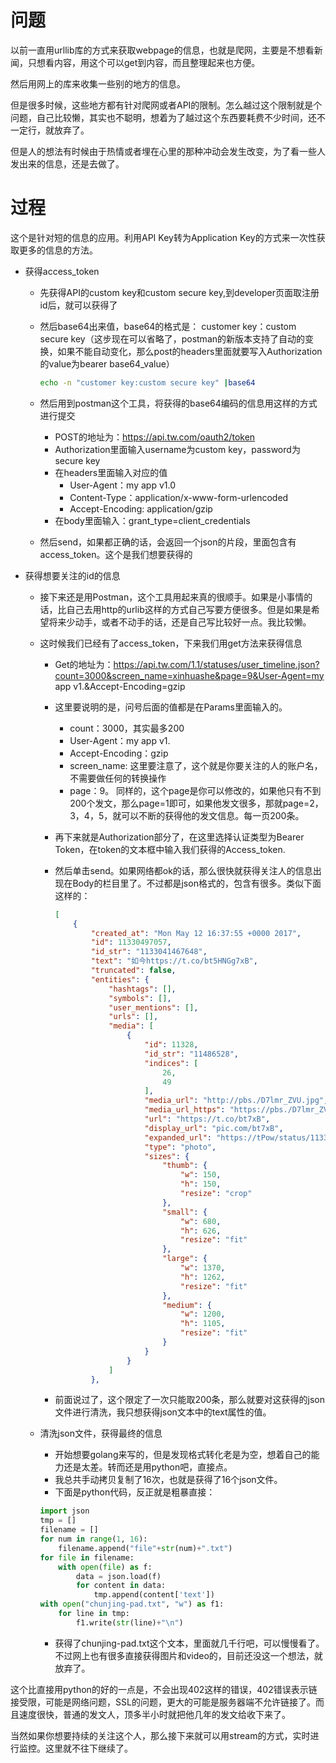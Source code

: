 # 问题

以前一直用urllib库的方式来获取webpage的信息，也就是爬网，主要是不想看新闻，只想看内容，用这个可以get到内容，而且整理起来也方便。

然后用网上的库来收集一些别的地方的信息。

但是很多时候，这些地方都有针对爬网或者API的限制。怎么越过这个限制就是个问题，自己比较懒，其实也不聪明，想着为了越过这个东西要耗费不少时间，还不一定行，就放弃了。

但是人的想法有时候由于热情或者埋在心里的那种冲动会发生改变，为了看一些人发出来的信息，还是去做了。

# 过程

这个是针对短的信息的应用。利用API Key转为Application Key的方式来一次性获取更多的信息的方法。

- 获得access_token
  - 先获得API的custom key和custom secure key,到developer页面取注册id后，就可以获得了

  - 然后base64出来值，base64的格式是： customer key：custom secure key（这步现在可以省略了，postman的新版本支持了自动的变换，如果不能自动变化，那么post的headers里面就要写入Authorization的value为bearer base64_value）

    ```bash
    echo -n "customer key:custom secure key" |base64
    ```

  - 然后用到postman这个工具，将获得的base64编码的信息用这样的方式进行提交

    - POST的地址为：https://api.tw.com/oauth2/token
    - Authorization里面输入username为custom key，password为secure key
    - 在headers里面输入对应的值
      - User-Agent：my app v1.0
      - Content-Type：application/x-www-form-urlencoded
      - Accept-Encoding: application/gzip
    - 在body里面输入：grant_type=client_credentials

  - 然后send，如果都正确的话，会返回一个json的片段，里面包含有access_token。这个是我们想要获得的

- 获得想要关注的id的信息

  - 接下来还是用Postman，这个工具用起来真的很顺手。如果是小事情的话，比自己去用http的urlib这样的方式自己写要方便很多。但是如果是希望将来少动手，或者不动手的话，还是自己写比较好一点。我比较懒。

  - 这时候我们已经有了access_token，下来我们用get方法来获得信息

    - Get的地址为：https://api.tw.com/1.1/statuses/user_timeline.json?count=3000&screen_name=xinhuashe&page=9&User-Agent=my app v1.&Accept-Encoding=gzip

    - 这里要说明的是，问号后面的值都是在Params里面输入的。

      - count：3000，其实最多200
      - User-Agent：my app v1.
      - Accept-Encoding：gzip
      - screen_name: 这里要注意了，这个就是你要关注的人的账户名，不需要做任何的转换操作
      - page：9。 同样的，这个page是你可以修改的，如果他只有不到200个发文，那么page=1即可，如果他发文很多，那就page=2，3，4，5，就可以不断的获得他的发文信息。每一页200条。

    - 再下来就是Authorization部分了，在这里选择认证类型为Bearer Token，在token的文本框中输入我们获得的Access_token.

    - 然后单击send。如果网络都ok的话，那么很快就获得关注人的信息出现在Body的栏目里了。不过都是json格式的，包含有很多。类似下面这样的：

      ```json
      [
          {
              "created_at": "Mon May 12 16:37:55 +0000 2017",
              "id": 11330497057,
              "id_str": "1133041467648",
              "text": "如今https://t.co/bt5HNGg7xB",
              "truncated": false,
              "entities": {
                  "hashtags": [],
                  "symbols": [],
                  "user_mentions": [],
                  "urls": [],
                  "media": [
                      {
                          "id": 11328,
                          "id_str": "11486528",
                          "indices": [
                              26,
                              49
                          ],
                          "media_url": "http://pbs./D7lmr_ZVU.jpg",
                          "media_url_https": "https://pbs./D7lmr_ZVU.jpg",
                          "url": "https://t.co/bt7xB",
                          "display_url": "pic.com/bt7xB",
                          "expanded_url": "https://tPow/status/1133467648/photo/1",
                          "type": "photo",
                          "sizes": {
                              "thumb": {
                                  "w": 150,
                                  "h": 150,
                                  "resize": "crop"
                              },
                              "small": {
                                  "w": 680,
                                  "h": 626,
                                  "resize": "fit"
                              },
                              "large": {
                                  "w": 1370,
                                  "h": 1262,
                                  "resize": "fit"
                              },
                              "medium": {
                                  "w": 1200,
                                  "h": 1105,
                                  "resize": "fit"
                              }
                          }
                      }
                  ]
              },
      ```

    - 前面说过了，这个限定了一次只能取200条，那么就要对这获得的json文件进行清洗，我只想获得json文本中的text属性的值。

  - 清洗json文件，获得最终的信息

    - 开始想要golang来写的，但是发现格式转化老是为空，想着自己的能力还是太差。转而还是用python吧，直接点。
    - 我总共手动拷贝复制了16次，也就是获得了16个json文件。
    - 下面是python代码，反正就是粗暴直接：

    ```python
    import json
    tmp = []
    filename = []
    for num in range(1, 16):
        filename.append("file"+str(num)+".txt")
    for file in filename:
        with open(file) as f:
            data = json.load(f)
            for content in data:
                tmp.append(content['text'])
    with open("chunjing-pad.txt", "w") as f1:
        for line in tmp:
            f1.write(str(line)+"\n")
    ```

    - 获得了chunjing-pad.txt这个文本，里面就几千行吧，可以慢慢看了。不过网上也有很多直接获得图片和video的，目前还没这一个想法，就放弃了。



这个比直接用python的好的一点是，不会出现402这样的错误，402错误表示链接受限，可能是网络问题，SSL的问题，更大的可能是服务器端不允许链接了。而且速度很快，普通的发文人，顶多半小时就把他几年的发文给收下来了。

当然如果你想要持续的关注这个人，那么接下来就可以用stream的方式，实时进行监控。这里就不往下继续了。